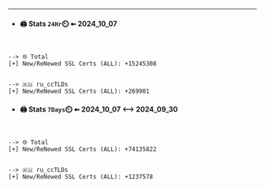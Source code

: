 

---
- #### 🖨️ **Stats** `24Hr`⏲️ ➼ 2024_10_07
```console


--> 🌐 Total
[+] New/ReNewed SSL Certs (ALL): +15245308


--> 🇷🇺 ru_ccTLDs
[+] New/ReNewed SSL Certs (ALL): +269901

```

- #### 🖨️ **Stats** `7Days`⏲️ ➼ 2024_10_07 <--> 2024_09_30
```console


--> 🌐 Total
[+] New/ReNewed SSL Certs (ALL): +74135822


--> 🇷🇺 ru_ccTLDs
[+] New/ReNewed SSL Certs (ALL): +1237578

```

